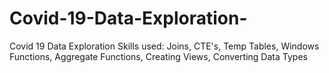 # Covid-19-Data-Exploration-
Covid 19 Data Exploration  Skills used: Joins, CTE's, Temp Tables, Windows Functions, Aggregate Functions, Creating Views, Converting Data Types
